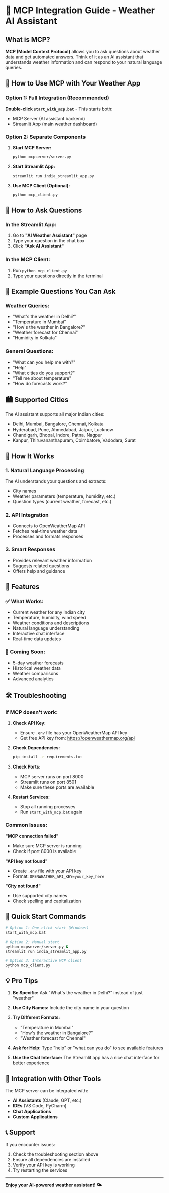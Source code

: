 # 🤖 MCP Integration Guide - Weather AI Assistant

## What is MCP?

**MCP (Model Context Protocol)** allows you to ask questions about weather data and get automated answers. Think of it as an AI assistant that understands weather information and can respond to your natural language queries.

## 🚀 How to Use MCP with Your Weather App

### Option 1: Full Integration (Recommended)

**Double-click `start_with_mcp.bat`** - This starts both:
- MCP Server (AI assistant backend)
- Streamlit App (main weather dashboard)

### Option 2: Separate Components

1. **Start MCP Server:**
   ```bash
   python mcpserver/server.py
   ```

2. **Start Streamlit App:**
   ```bash
   streamlit run india_streamlit_app.py
   ```

3. **Use MCP Client (Optional):**
   ```bash
   python mcp_client.py
   ```

## 💬 How to Ask Questions

### In the Streamlit App:
1. Go to **"AI Weather Assistant"** page
2. Type your question in the chat box
3. Click **"Ask AI Assistant"**

### In the MCP Client:
1. Run `python mcp_client.py`
2. Type your questions directly in the terminal

## 🎯 Example Questions You Can Ask

### Weather Queries:
- "What's the weather in Delhi?"
- "Temperature in Mumbai"
- "How's the weather in Bangalore?"
- "Weather forecast for Chennai"
- "Humidity in Kolkata"

### General Questions:
- "What can you help me with?"
- "Help"
- "What cities do you support?"
- "Tell me about temperature"
- "How do forecasts work?"

## 🏙️ Supported Cities

The AI assistant supports all major Indian cities:
- Delhi, Mumbai, Bangalore, Chennai, Kolkata
- Hyderabad, Pune, Ahmedabad, Jaipur, Lucknow
- Chandigarh, Bhopal, Indore, Patna, Nagpur
- Kanpur, Thiruvananthapuram, Coimbatore, Vadodara, Surat

## 🔧 How It Works

### 1. **Natural Language Processing**
The AI understands your questions and extracts:
- City names
- Weather parameters (temperature, humidity, etc.)
- Question types (current weather, forecast, etc.)

### 2. **API Integration**
- Connects to OpenWeatherMap API
- Fetches real-time weather data
- Processes and formats responses

### 3. **Smart Responses**
- Provides relevant weather information
- Suggests related questions
- Offers help and guidance

## 📱 Features

### ✅ What Works:
- Current weather for any Indian city
- Temperature, humidity, wind speed
- Weather conditions and descriptions
- Natural language understanding
- Interactive chat interface
- Real-time data updates

### 🔄 Coming Soon:
- 5-day weather forecasts
- Historical weather data
- Weather comparisons
- Advanced analytics

## 🛠️ Troubleshooting

### If MCP doesn't work:

1. **Check API Key:**
   - Ensure `.env` file has your OpenWeatherMap API key
   - Get free API key from: https://openweathermap.org/api

2. **Check Dependencies:**
   ```bash
   pip install -r requirements.txt
   ```

3. **Check Ports:**
   - MCP server runs on port 8000
   - Streamlit runs on port 8501
   - Make sure these ports are available

4. **Restart Services:**
   - Stop all running processes
   - Run `start_with_mcp.bat` again

### Common Issues:

**"MCP connection failed"**
- Make sure MCP server is running
- Check if port 8000 is available

**"API key not found"**
- Create `.env` file with your API key
- Format: `OPENWEATHER_API_KEY=your_key_here`

**"City not found"**
- Use supported city names
- Check spelling and capitalization

## 🎉 Quick Start Commands

```bash
# Option 1: One-click start (Windows)
start_with_mcp.bat

# Option 2: Manual start
python mcpserver/server.py &
streamlit run india_streamlit_app.py

# Option 3: Interactive MCP client
python mcp_client.py
```

## 💡 Pro Tips

1. **Be Specific:** Ask "What's the weather in Delhi?" instead of just "weather"

2. **Use City Names:** Include the city name in your question

3. **Try Different Formats:**
   - "Temperature in Mumbai"
   - "How's the weather in Bangalore?"
   - "Weather forecast for Chennai"

4. **Ask for Help:** Type "help" or "what can you do" to see available features

5. **Use the Chat Interface:** The Streamlit app has a nice chat interface for better experience

## 🔗 Integration with Other Tools

The MCP server can be integrated with:
- **AI Assistants** (Claude, GPT, etc.)
- **IDEs** (VS Code, PyCharm)
- **Chat Applications**
- **Custom Applications**

## 📞 Support

If you encounter issues:
1. Check the troubleshooting section above
2. Ensure all dependencies are installed
3. Verify your API key is working
4. Try restarting the services

---

**Enjoy your AI-powered weather assistant! 🌤️**
